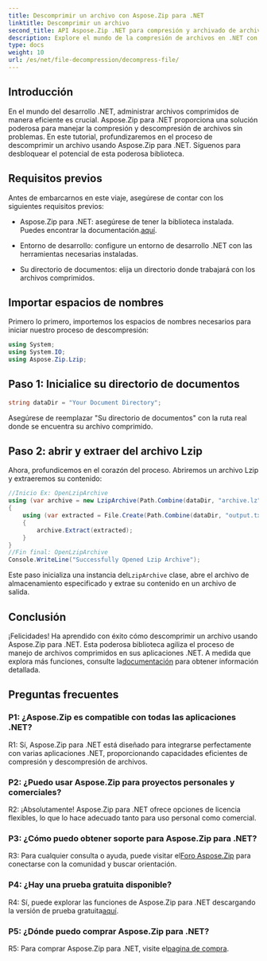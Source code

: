 ```yaml
---
title: Descomprimir un archivo con Aspose.Zip para .NET
linktitle: Descomprimir un archivo
second_title: API Aspose.Zip .NET para compresión y archivado de archivos
description: Explore el mundo de la compresión de archivos en .NET con Aspose.Zip. Aprenda el arte de descomprimir archivos sin esfuerzo.
type: docs
weight: 10
url: /es/net/file-decompression/decompress-file/
---
```

## Introducción

En el mundo del desarrollo .NET, administrar archivos comprimidos de manera eficiente es crucial. Aspose.Zip para .NET proporciona una solución poderosa para manejar la compresión y descompresión de archivos sin problemas. En este tutorial, profundizaremos en el proceso de descomprimir un archivo usando Aspose.Zip para .NET. Síguenos para desbloquear el potencial de esta poderosa biblioteca.

## Requisitos previos

Antes de embarcarnos en este viaje, asegúrese de contar con los siguientes requisitos previos:

-  Aspose.Zip para .NET: asegúrese de tener la biblioteca instalada. Puedes encontrar la documentación.[aquí](https://reference.aspose.com/zip/net/).

- Entorno de desarrollo: configure un entorno de desarrollo .NET con las herramientas necesarias instaladas.

- Su directorio de documentos: elija un directorio donde trabajará con los archivos comprimidos.

## Importar espacios de nombres

Primero lo primero, importemos los espacios de nombres necesarios para iniciar nuestro proceso de descompresión:

```csharp
using System;
using System.IO;
using Aspose.Zip.Lzip;
```

## Paso 1: Inicialice su directorio de documentos

```csharp
string dataDir = "Your Document Directory";
```

Asegúrese de reemplazar "Su directorio de documentos" con la ruta real donde se encuentra su archivo comprimido.

## Paso 2: abrir y extraer del archivo Lzip

Ahora, profundicemos en el corazón del proceso. Abriremos un archivo Lzip y extraeremos su contenido:

```csharp
//Inicio Ex: OpenLzipArchive
using (var archive = new LzipArchive(Path.Combine(dataDir, "archive.lz")))
{
    using (var extracted = File.Create(Path.Combine(dataDir, "output.txt")))
    {
        archive.Extract(extracted);
    }
}
//Fin final: OpenLzipArchive
Console.WriteLine("Successfully Opened Lzip Archive");
```

 Este paso inicializa una instancia del`LzipArchive` clase, abre el archivo de almacenamiento especificado y extrae su contenido en un archivo de salida.

## Conclusión

 ¡Felicidades! Ha aprendido con éxito cómo descomprimir un archivo usando Aspose.Zip para .NET. Esta poderosa biblioteca agiliza el proceso de manejo de archivos comprimidos en sus aplicaciones .NET. A medida que explora más funciones, consulte la[documentación](https://reference.aspose.com/zip/net/) para obtener información detallada.

## Preguntas frecuentes

### P1: ¿Aspose.Zip es compatible con todas las aplicaciones .NET?

R1: Sí, Aspose.Zip para .NET está diseñado para integrarse perfectamente con varias aplicaciones .NET, proporcionando capacidades eficientes de compresión y descompresión de archivos.

### P2: ¿Puedo usar Aspose.Zip para proyectos personales y comerciales?

R2: ¡Absolutamente! Aspose.Zip para .NET ofrece opciones de licencia flexibles, lo que lo hace adecuado tanto para uso personal como comercial.

### P3: ¿Cómo puedo obtener soporte para Aspose.Zip para .NET?

R3: Para cualquier consulta o ayuda, puede visitar el[Foro Aspose.Zip](https://forum.aspose.com/c/zip/37) para conectarse con la comunidad y buscar orientación.

### P4: ¿Hay una prueba gratuita disponible?

 R4: Sí, puede explorar las funciones de Aspose.Zip para .NET descargando la versión de prueba gratuita[aquí](https://releases.aspose.com/).

### P5: ¿Dónde puedo comprar Aspose.Zip para .NET?

 R5: Para comprar Aspose.Zip para .NET, visite el[pagina de compra](https://purchase.aspose.com/buy).